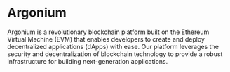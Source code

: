 # Argonium
Argonium is a revolutionary blockchain platform built on the Ethereum Virtual Machine (EVM) that enables developers to create and deploy decentralized applications (dApps) with ease. Our platform leverages the security and decentralization of blockchain technology to provide a robust infrastructure for building next-generation applications.
